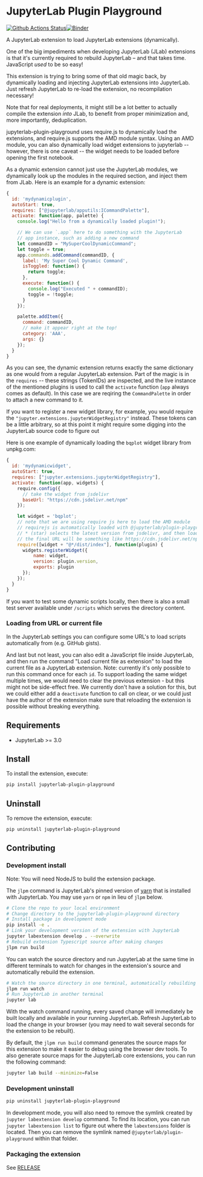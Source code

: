# JupyterLab Plugin Playground

[![Github Actions Status](https://github.com/jupyterlab/jupyterlab-plugin-playground/workflows/Build/badge.svg)](https://github.com/jupyterlab/jupyterlab-plugin-playground/actions/workflows/build.yml)[![Binder](https://mybinder.org/badge_logo.svg)](https://mybinder.org/v2/gh/jupyterlab/jupyterlab-plugin-playground/main?urlpath=lab)

A JupyterLab extension to load JupyterLab extensions (dynamically). 

One of the big impediments when developing JupyterLab (JLab) extensions is that it's currently required to 
rebuild JupyterLab – and that takes time. JavaScript _used_ to be so easy! 

This extension is trying to bring some of that old magic back, by dynamically loading and injecting JupyterLab extensions into JupyterLab.
Just refresh JupyterLab to re-load the extension, no recompilation necessary!

Note that for real deployments, it might still be a lot better to actually compile the extension *into* JLab, to benefit from proper minimization and, more importantly, deduplication.

jupyterlab-plugin-playground uses require.js to dynamically load the extensions, and require.js supports the AMD module syntax. Using an AMD module, you can also dynamically load widget extensions to jupyterlab -- however, there is one caveat -- the widget needs to be loaded before opening the first notebook.

As a dynamic extension cannot just use the JupyterLab modules, we dynamically look up the modules in the required section, and inject them from JLab. Here is an example for a dynamic extension:

```js
{
  id: 'mydynamicplugin',
  autoStart: true,
  requires: ["@jupyterlab/apputils:ICommandPalette"],
  activate: function(app, palette) {
    console.log("Hello from a dynamically loaded plugin!");

    // We can use `.app` here to do something with the JupyterLab
    // app instance, such as adding a new command
    let commandID = "MySuperCoolDynamicCommand";
    let toggle = true;
    app.commands.addCommand(commandID, {
      label: 'My Super Cool Dynamic Command',
      isToggled: function() {
        return toggle;
      },
      execute: function() {
        console.log("Executed " + commandID);
        toggle = !toggle;
      }
    });

    palette.addItem({
      command: commandID,
      // make it appear right at the top!
      category: 'AAA',
      args: {}
    });
  }
}
```

As you can see, the dynamic extension returns exactly the same dictionary as one would from a regular JupyterLab extension.
Part of the magic is in the `requires` -- these strings (TokenIDs) are inspected, and the live instance of the mentioned plugins is used to call the `activate` function (`app` always comes as default). In this case we are reqiring the `CommandPalette` in order to attach a new command to it.

If you want to register a new widget library, for example, you would require the `"jupyter.extensions.jupyterWidgetRegistry"` instead.
These tokens can be a little arbitrary, so at this point it might require some digging into the JupyterLab source code to figure out 

Here is one example of dynamically loading the `bqplot` widget library from unpkg.com:

```js
{
  id: 'mydynamicwidget',
  autoStart: true,
  requires: ["jupyter.extensions.jupyterWidgetRegistry"],
  activate: function(app, widgets) {
    require.config({
      // take the widget from jsdelivr
      baseUrl: "https://cdn.jsdelivr.net/npm"
    });

    let widget = 'bqplot';
    // note that we are using require js here to load the AMD module
    // requirejs is automatically loaded with @jupyterlab/plugin-playground.
    // * (star) selects the latest version from jsdelivr, and then loads the `/dist/index.js` file
    // the final URL will be something like https://cdn.jsdelivr.net/npm/bqplot@*/dist/index.js
    require([widget + "@*/dist/index"], function(plugin) {
      widgets.registerWidget({
          name: widget,
          version: plugin.version,
          exports: plugin
      });
    });
  }
}

```

If you want to test some dynamic scripts locally, then there is also a small test server available under `/scripts` which serves the directory content.

### Loading from URL or current file

In the JupyterLab settings you can configure some URL's to load scripts automatically from (e.g. GitHub gists).

And last but not least, you can also edit a JavaScript file inside JupyterLab, and then run the command "Load current file as extension" to load the current file as a JupyterLab extension. Note: currently it's only possible to run this command once for each `id`. To support loading the same widget multiple times, we would need to clear the previous extension - but this might not be side-effect free. We currently don't have a solution for this, but we could either add a `deactivate` function to call on clear, or we could just have the author of the extension make sure that reloading the extension is possible without breaking everything.



## Requirements

* JupyterLab >= 3.0

## Install

To install the extension, execute:

```bash
pip install jupyterlab-plugin-playground
```

## Uninstall

To remove the extension, execute:

```bash
pip uninstall jupyterlab-plugin-playground
```


## Contributing

### Development install

Note: You will need NodeJS to build the extension package.

The `jlpm` command is JupyterLab's pinned version of
[yarn](https://yarnpkg.com/) that is installed with JupyterLab. You may use
`yarn` or `npm` in lieu of `jlpm` below.

```bash
# Clone the repo to your local environment
# Change directory to the jupyterlab-plugin-playground directory
# Install package in development mode
pip install -e .
# Link your development version of the extension with JupyterLab
jupyter labextension develop . --overwrite
# Rebuild extension Typescript source after making changes
jlpm run build
```

You can watch the source directory and run JupyterLab at the same time in different terminals to watch for changes in the extension's source and automatically rebuild the extension.

```bash
# Watch the source directory in one terminal, automatically rebuilding when needed
jlpm run watch
# Run JupyterLab in another terminal
jupyter lab
```

With the watch command running, every saved change will immediately be built locally and available in your running JupyterLab. Refresh JupyterLab to load the change in your browser (you may need to wait several seconds for the extension to be rebuilt).

By default, the `jlpm run build` command generates the source maps for this extension to make it easier to debug using the browser dev tools. To also generate source maps for the JupyterLab core extensions, you can run the following command:

```bash
jupyter lab build --minimize=False
```

### Development uninstall

```bash
pip uninstall jupyterlab-plugin-playground
```

In development mode, you will also need to remove the symlink created by `jupyter labextension develop`
command. To find its location, you can run `jupyter labextension list` to figure out where the `labextensions`
folder is located. Then you can remove the symlink named `@jupyterlab/plugin-playground` within that folder.

### Packaging the extension

See [RELEASE](RELEASE.md)
